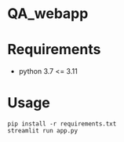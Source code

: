 # QA_webapp

# Requirements
- python 3.7 <= 3.11

# Usage
```
pip install -r requirements.txt
streamlit run app.py
```
